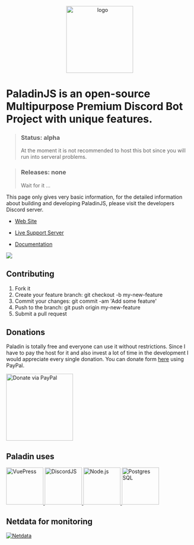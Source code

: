 <p align="center">
  <a href="https://discord.gg/RFSYyCU " target="_blank">
    <img width="180" src="https://cdn.discordapp.com/attachments/396964573007052800/492135654919241739/PaladinMainAvatar.png" alt="logo">
  </a>
</p>

PaladinJS is an open-source Multipurpose Premium Discord Bot Project with unique features.
==============

>### Status: alpha 
>At the moment it is not recommended to host this bot since you will run into serveral problems.


>### Releases: none
>Wait for it ...

This page only gives very basic information, for the detailed information about building and developing PaladinJS, please visit the developers Discord server.

- [Web Site](https://www.paladinbot.online )

- [Live Support Server](https://discord.gg/RFSYyCU )

- [Documentation](https://paladin.netlify.com/)

<img align="center" src="https://discordapp.com/api/guilds/393207704211947521/widget.png?style=banner2"/>

## Contributing
1) Fork it
2) Create your feature branch: git checkout -b my-new-feature
3) Commit your changes: git commit -am 'Add some feature'
4) Push to the branch: git push origin my-new-feature
5) Submit a pull request


## Donations
Paladin is totally free and everyone can use it without restrictions.
Since I have to pay the host for it and also invest a lot of time in the development I would appreciate every single donation. 
You can donate form [here](https://donatebot.io/checkout/393207704211947521) using PayPal.

<a href="https://donatebot.io/checkout/393207704211947521" target="_blank">
    <img width="180" src="https://cdn.discordapp.com/attachments/396964573007052800/549002404922916864/paypal.png"" alt="Donate via PayPal">
</a>

## Paladin uses
<a href="https://vuepress.vuejs.org/">
<img src="https://cdn.discordapp.com/attachments/396964573007052800/549490451699466251/vuepress.png" alt="VuePress"             height="100" />
</a> 
<a href="https://discord.js.org/#/">
<img src="https://cdn.discordapp.com/attachments/396964573007052800/549491157999026177/logo-square.png" alt="DiscordJS" height="100" />
</a>
<a href="https://nodejs.org/en/">
<img src="https://cdn.discordapp.com/attachments/396964573007052800/549491684740694019/node.png" alt="Node.js" height="100" />
</a>
<a href="https://www.postgresql.org/">
<img src="https://cdn.discordapp.com/attachments/396964573007052800/549494368717897728/postgres.png" alt="Postgres SQL" height="100" />
</a>

## Netdata for monitoring
<a href="http://81.169.230.19:19999/#menu_system;theme=slate">
<img src="https://cdn.discordapp.com/attachments/396964573007052800/549687338352115715/netdata.gif" alt="Netdata"/></a>
